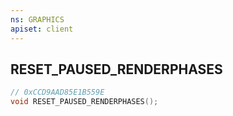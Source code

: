 ```yaml
---
ns: GRAPHICS
apiset: client
---
```

## RESET_PAUSED_RENDERPHASES

```c
// 0xCCD9AAD85E1B559E
void RESET_PAUSED_RENDERPHASES();
```